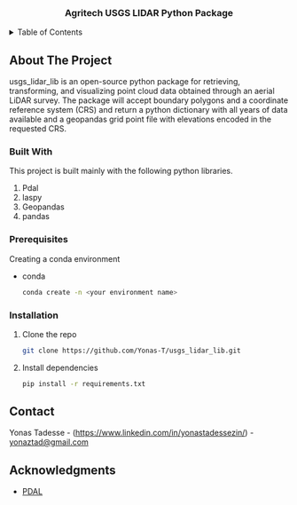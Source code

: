 <div id="top"></div>


<!-- PROJECT LOGO -->
<br />
<div align="center">
  

  <h3 align="center">Agritech USGS LIDAR Python Package</h3>

</div>


<!-- TABLE OF CONTENTS -->
<details>
  <summary>Table of Contents</summary>
  <ol>
    <li>
      <a href="#about-the-project">About The Project</a>
      <ul>
        <li><a href="#built-with">Built With</a></li>
      </ul>
    </li>
    <li>
      <a href="#getting-started">Getting Started</a>
      <ul>
        <li><a href="#prerequisites">Prerequisites</a></li>
        <li><a href="#installation">Installation</a></li>
      </ul>
    </li>
    <li><a href="#contact">Contact</a></li>
    <li><a href="#acknowledgments">Acknowledgments</a></li>
  </ol>
</details>



<!-- ABOUT THE PROJECT -->
## About The Project

usgs_lidar_lib is an open-source python package for retrieving, transforming, and visualizing point cloud data obtained through an aerial LiDAR survey. The package will accept boundary polygons and a coordinate reference system (CRS) and return a python dictionary with all years of data available and a geopandas grid point file with elevations encoded in the requested CRS. 


### Built With

This project is built mainly with the following python libraries.

1. Pdal
2. laspy
3. Geopandas
4. pandas


### Prerequisites

Creating a conda environment
* conda
  ```sh
  conda create -n <your environment name>
  ```

### Installation

1. Clone the repo
   ```sh
   git clone https://github.com/Yonas-T/usgs_lidar_lib.git
   ```
2. Install dependencies
   ```sh
   pip install -r requirements.txt
   ```


<!-- CONTACT -->
## Contact

Yonas Tadesse - (https://www.linkedin.com/in/yonastadessezin/) - yonaztad@gmail.com


<!-- ACKNOWLEDGMENTS -->
## Acknowledgments


* [PDAL](https://pdal.io/)
